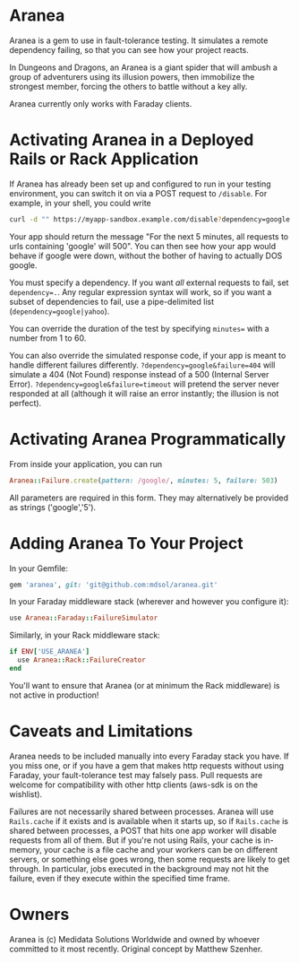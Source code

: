 Aranea
======

Aranea is a gem to use in fault-tolerance testing. It simulates a remote dependency failing, so that you can see how your project reacts.

In Dungeons and Dragons, an Aranea is a giant spider that will ambush a group of adventurers using its illusion powers, then immobilize the strongest member, forcing the others to battle without a key ally.

Aranea currently only works with Faraday clients.

# Activating Aranea in a Deployed Rails or Rack Application

If Aranea has already been set up and configured to run in your testing environment, you can switch it on via a POST request to `/disable`. For example, in your shell, you could write

```sh
curl -d "" https://myapp-sandbox.example.com/disable?dependency=google
```

Your app should return the message "For the next 5 minutes, all requests to urls containing 'google' will 500". You can then see how your app would behave if google were down, without the bother of having to actually DOS google.

You must specify a dependency. If you want *all* external requests to fail, set `dependency=.`.  Any regular expression syntax will work, so if you want a subset of dependencies to fail, use a pipe-delimited list (`dependency=google|yahoo`).

You can override the duration of the test by specifying `minutes=` with a number from 1 to 60.

You can also override the simulated response code, if your app is meant to handle different failures differently. `?dependency=google&failure=404` will simulate a 404 (Not Found) response instead of a 500 (Internal Server Error). `?dependency=google&failure=timeout` will pretend the server never responded at all (although it will raise an error instantly; the illusion is not perfect).

# Activating Aranea Programmatically

From inside your application, you can run

```ruby
Aranea::Failure.create(pattern: /google/, minutes: 5, failure: 503)
```

All parameters are required in this form. They may alternatively be provided as strings ('google','5').

# Adding Aranea To Your Project

In your Gemfile:

```ruby
gem 'aranea', git: 'git@github.com:mdsol/aranea.git'
```

In your Faraday middleware stack (wherever and however you configure it):

```ruby
use Aranea::Faraday::FailureSimulator
```

Similarly, in your Rack middleware stack:

```ruby
if ENV['USE_ARANEA']
  use Aranea::Rack::FailureCreator
end
```

You'll want to ensure that Aranea (or at minimum the Rack middleware) is not active in production!

# Caveats and Limitations

Aranea needs to be included manually into every Faraday stack you have. If you miss one, or if you have a gem that makes http requests without using Faraday, your fault-tolerance test may falsely pass. Pull requests are welcome for compatibility with other http clients (aws-sdk is on the wishlist).

Failures are not necessarily shared between processes. Aranea will use `Rails.cache` if it exists and is available when it starts up, so if `Rails.cache` is shared between processes, a POST that hits one app worker will disable requests from all of them. But if you're not using Rails, your cache is in-memory, your cache is a file cache and your workers can be on different servers, or something else goes wrong, then some requests are likely to get through. In particular, jobs executed in the background may not hit the failure, even if they execute within the specified time frame.

# Owners

Aranea is (c) Medidata Solutions Worldwide and owned by whoever committed to it most recently. Original concept by Matthew Szenher.


